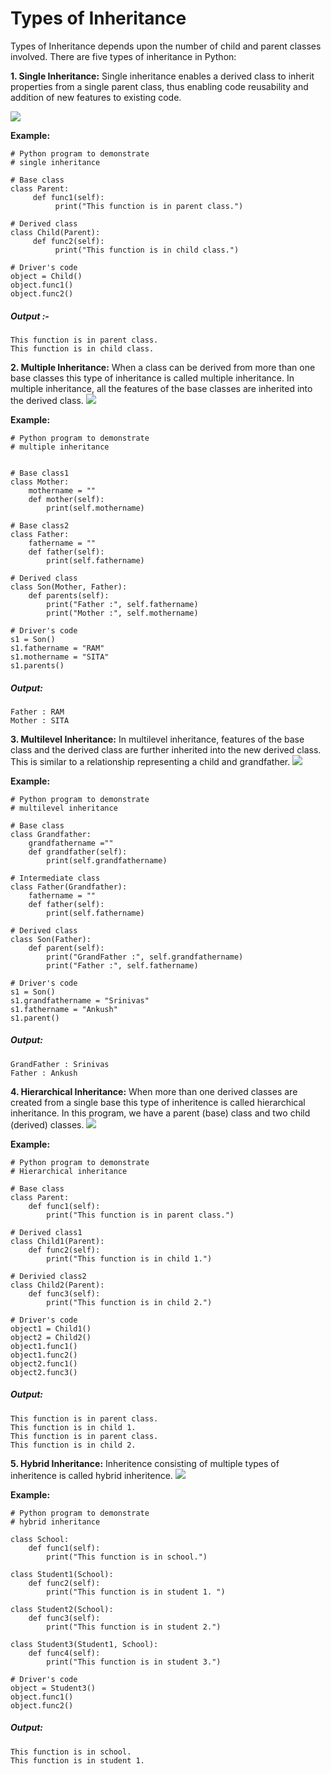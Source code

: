 # Types of Inheritance
Types of Inheritance depends upon the number of child and parent classes involved. There are five types of inheritance in Python:

__1. Single Inheritance:__ Single inheritance enables a derived class to inherit properties from a single parent class, thus enabling code reusability and addition of new features      to existing code.

![](img-1.PNG)

**Example:**

    # Python program to demonstrate 
    # single inheritance 
  
    # Base class 
    class Parent: 
         def func1(self): 
              print("This function is in parent class.") 
  
    # Derived class 
    class Child(Parent): 
         def func2(self): 
              print("This function is in child class.") 
  
    # Driver's code 
    object = Child() 
    object.func1() 
    object.func2() 
##### Output :-
    This function is in parent class.
    This function is in child class.
**2. Multiple Inheritance:** When a class can be derived from more than one base classes this type of inheritance is called multiple inheritance. In multiple inheritance, all the      features of the base classes are inherited into the derived class.
![](img-2.PNG)

**Example:**
 
    # Python program to demonstrate 
    # multiple inheritance 
  
  
    # Base class1 
    class Mother: 
        mothername = "" 
        def mother(self): 
            print(self.mothername) 
  
    # Base class2 
    class Father: 
        fathername = "" 
        def father(self): 
            print(self.fathername) 
  
    # Derived class 
    class Son(Mother, Father): 
        def parents(self): 
            print("Father :", self.fathername) 
            print("Mother :", self.mothername) 
  
    # Driver's code 
    s1 = Son() 
    s1.fathername = "RAM"
    s1.mothername = "SITA"
    s1.parents() 
##### Output:
    Father : RAM
    Mother : SITA
    
**3. Multilevel Inheritance:** In multilevel inheritance, features of the base class and the derived class are further inherited into the new derived class. This is similar to      a relationship representing a child and grandfather.
![](img-3.PNG)

**Example:**

    # Python program to demonstrate 
    # multilevel inheritance 
  
    # Base class 
    class Grandfather: 
        grandfathername =""  
        def grandfather(self): 
            print(self.grandfathername) 
  
    # Intermediate class 
    class Father(Grandfather): 
        fathername = "" 
        def father(self): 
            print(self.fathername) 
  
    # Derived class 
    class Son(Father): 
        def parent(self): 
            print("GrandFather :", self.grandfathername) 
            print("Father :", self.fathername) 
  
    # Driver's code 
    s1 = Son() 
    s1.grandfathername = "Srinivas"
    s1.fathername = "Ankush"
    s1.parent() 
##### Output:

    GrandFather : Srinivas
    Father : Ankush
    
**4. Hierarchical Inheritance:** When more than one derived classes are created from a single base this type of inheritence is called hierarchical inheritance. In this program,      we have a parent (base) class and two child (derived) classes.
![](img-4.PNG)

**Example:**

    # Python program to demonstrate 
    # Hierarchical inheritance 
  
    # Base class 
    class Parent: 
        def func1(self): 
            print("This function is in parent class.") 
  
    # Derived class1 
    class Child1(Parent): 
        def func2(self): 
            print("This function is in child 1.") 
  
    # Derivied class2 
    class Child2(Parent): 
        def func3(self): 
            print("This function is in child 2.") 
   
    # Driver's code 
    object1 = Child1() 
    object2 = Child2() 
    object1.func1() 
    object1.func2() 
    object2.func1() 
    object2.func3() 
##### Output:
    This function is in parent class.
    This function is in child 1.
    This function is in parent class.
    This function is in child 2.
    
**5. Hybrid Inheritance:** Inheritence consisting of multiple types of inheritence is called hybrid inheritence.
![](img-5.PNG)

**Example:**

    # Python program to demonstrate 
    # hybrid inheritance 
  
    class School: 
        def func1(self): 
            print("This function is in school.") 
   
    class Student1(School): 
        def func2(self): 
            print("This function is in student 1. ") 
   
    class Student2(School): 
        def func3(self): 
            print("This function is in student 2.") 
   
    class Student3(Student1, School): 
        def func4(self): 
            print("This function is in student 3.") 
   
    # Driver's code 
    object = Student3() 
    object.func1() 
    object.func2() 
##### Output:
    This function is in school.
    This function is in student 1. 
    

